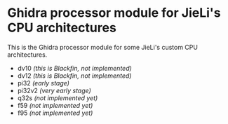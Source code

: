 # Ghidra processor module for JieLi's CPU architectures

This is the Ghidra processor module for some JieLi's custom CPU architectures.

- dv10 *(this is Blackfin, not implemented)*
- dv12 *(this is Blackfin, not implemented)*
- pi32 *(early stage)*
- pi32v2 *(very early stage)*
- q32s *(not implemented yet)*
- f59 *(not implemented yet)*
- f95 *(not implemented yet)*
